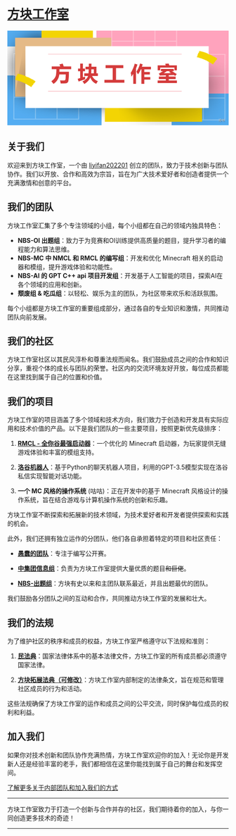 # [方块工作室](https://github-liyifan202201.github.io/nbs/)

![方块工作室 Logo](qnboiw5v.png)

## 关于我们

欢迎来到方块工作室，一个由 [liyifan202201](https://www.luogu.com.cn/user/661094) 创立的团队，致力于技术创新与团队协作。我们以开放、合作和高效为宗旨，旨在为广大技术爱好者和创造者提供一个充满激情和创意的平台。

## 我们的团队

方块工作室汇集了多个专注领域的小组，每个小组都在自己的领域内独具特色：

- **NBS-OI 出题组**：致力于为竞赛和OI训练提供高质量的题目，提升学习者的编程能力和算法思维。
- **NBS-MC 中 NMCL 和 RMCL 的编写组**：开发和优化 Minecraft 相关的启动器和模组，提升游戏体验和功能性。
- **NBS-AI 的 GPT C++ api 项目开发组**：开发基于人工智能的项目，探索AI在各个领域的应用和创新。
- **颓废组 & 吃瓜组**：以轻松、娱乐为主的团队，为社区带来欢乐和活跃氛围。

每个小组都是方块工作室的重要组成部分，通过各自的专业知识和激情，共同推动团队向前发展。

## 我们的社区

方块工作室社区以其民风淳朴和尊重法规而闻名。我们鼓励成员之间的合作和知识分享，重视个体的成长与团队的荣誉。社区内的交流环境友好开放，每位成员都能在这里找到属于自己的位置和价值。

## 我们的项目

方块工作室的项目涵盖了多个领域和技术方向，我们致力于创造和开发具有实际应用和技术价值的产品。以下是我们团队的一些主要项目，按照更新优先级排序：

1. **[RMCL - 全你谷最强启动器](https://github.com/Github-liyifan202201/RMCL)**：一个优化的 Minecraft 启动器，为玩家提供无缝游戏体验和丰富的模组支持。


2. **[洛谷机器人](https://github.com/Github-liyifan202201/Luogu-Bot-GPT)**：基于Python的聊天机器人项目，利用的GPT-3.5模型实现在洛谷私信实现智能对话功能。
   
   
4. **一个 MC 风格的操作系统** (咕咕)：正在开发中的基于 Minecraft 风格设计的操作系统，旨在结合游戏与计算机操作系统的创新和乐趣。

方块工作室不断探索和拓展新的技术领域，为技术爱好者和开发者提供探索和实践的机会。

此外，我们还拥有独立运作的分团队，他们各自承担着特定的项目和社区责任：

- **[愚蠢的团队](https://www.luogu.com.cn/team/79904)**：专注于编写公开赛。
   
- **[中集团信息组](https://www.luogu.com.cn/team/63637)**：负责为方块工作室提供大量优质的题目~~和巨佬~~。


- **[NBS-出题组](https://www.luogu.com.cn/team/84482#main)**：方块有史以来和主团队联系最近，并且出题最优的团队。


我们鼓励各分团队之间的互动和合作，共同推动方块工作室的发展和壮大。

## 我们的法规

为了维护社区的秩序和成员的权益，方块工作室严格遵守以下法规和准则：

1. **[民法典](http://www.npc.gov.cn/c2/c30834/202006/t20200602_306457.html)**：国家法律体系中的基本法律文件，方块工作室的所有成员都必须遵守国家法律。
   
2. **[方块拓展法典（可修改）](https://note.ms/nbsrule)**：方块工作室内部制定的法律条文，旨在规范和管理社区成员的行为和活动。

这些法规确保了方块工作室的运作和成员之间的公平交流，同时保护每位成员的权利和利益。

## 加入我们

如果你对技术创新和团队协作充满热情，方块工作室欢迎你的加入！无论你是开发新人还是经验丰富的老手，我们都相信在这里你能找到属于自己的舞台和发挥空间。

[了解更多关于内部团队和加入我们的方式](https://www.luogu.com.cn/team/79310)

---

方块工作室致力于打造一个创新与合作并存的社区，我们期待着你的加入，与你一同创造更多技术的奇迹！

---
